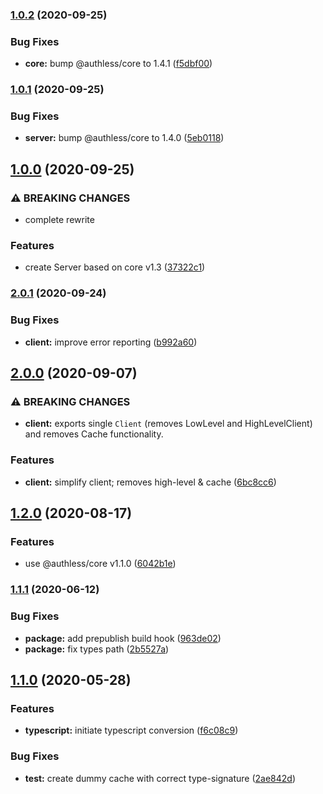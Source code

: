 ### [1.0.2](https://github.com/authless/authless-server/compare/v1.0.1...v1.0.2) (2020-09-25)


### Bug Fixes

* **core:** bump @authless/core to 1.4.1 ([f5dbf00](https://github.com/authless/authless-server/commit/f5dbf00662c1e409254bc9f2b0f6eb01adc7237b))

### [1.0.1](https://github.com/authless/authless-server/compare/v1.0.0...v1.0.1) (2020-09-25)


### Bug Fixes

* **server:** bump @authless/core to 1.4.0 ([5eb0118](https://github.com/authless/authless-server/commit/5eb0118d619646a7dce7bda55b0431c230ba0a61))

## [1.0.0](https://github.com/authless/authless-server/compare/v0.1.4...v1.0.0) (2020-09-25)


### ⚠ BREAKING CHANGES

* complete rewrite

### Features

* create Server based on core v1.3 ([37322c1](https://github.com/authless/authless-server/commit/37322c173eb49a08a7671ee45390a87a10c455db))

### [2.0.1](https://github.com/authless/authless-client/compare/v2.0.0...v2.0.1) (2020-09-24)


### Bug Fixes

* **client:** improve error reporting ([b992a60](https://github.com/authless/authless-client/commit/b992a602567544405b3c3baed80df9e92016bb39))

## [2.0.0](https://github.com/authless/authless-client/compare/v1.2.0...v2.0.0) (2020-09-07)


### ⚠ BREAKING CHANGES

* **client:** exports single `Client` (removes LowLevel and HighLevelClient) and removes Cache functionality.

### Features

* **client:** simplify client; removes high-level & cache ([6bc8cc6](https://github.com/authless/authless-client/commit/6bc8cc6cc39c86bda98a6fee90854d3308d9edcf))

## [1.2.0](https://github.com/authless/authless-client/compare/v1.1.1...v1.2.0) (2020-08-17)


### Features

* use @authless/core v1.1.0 ([6042b1e](https://github.com/authless/authless-client/commit/6042b1ee17a14156b9c14413993d6127e5b2af99))

### [1.1.1](https://github.com/authless/authless-client/compare/v1.1.0...v1.1.1) (2020-06-12)


### Bug Fixes

* **package:** add prepublish build hook ([963de02](https://github.com/authless/authless-client/commit/963de020492bda4926cd14e0115ecd33d21ed746))
* **package:** fix types path ([2b5527a](https://github.com/authless/authless-client/commit/2b5527a6e0b4fe54a6837cff7a3f8f7d9453529f))

## [1.1.0](https://github.com/authless/authless-client/compare/v1.0.4...v1.1.0) (2020-05-28)


### Features

* **typescript:** initiate typescript conversion ([f6c08c9](https://github.com/authless/authless-client/commit/f6c08c926bc1c819abd44ed67f151470786c9ed7))


### Bug Fixes

* **test:** create dummy cache with correct type-signature ([2ae842d](https://github.com/authless/authless-client/commit/2ae842d7c17fd5771068098fa229e02b14ec6c44))
